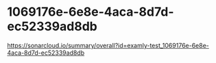 # 1069176e-6e8e-4aca-8d7d-ec52339ad8db
https://sonarcloud.io/summary/overall?id=examly-test_1069176e-6e8e-4aca-8d7d-ec52339ad8db
